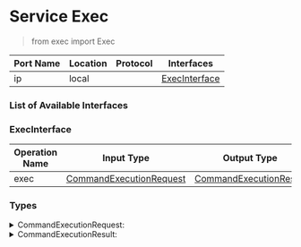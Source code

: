 # Service Exec

> from exec import Exec

| Port Name | Location | Protocol | Interfaces |
| --- | --- | --- | --- |
| ip | local | | <a href='#ExecInterface'>ExecInterface</a> |

### List of Available Interfaces

### ExecInterface

| Operation Name | Input Type | Output Type | Faults | Description |
| --- | --- | --- | --- | --- |
| exec | <a href="#CommandExecutionRequest">CommandExecutionRequest</a> | <a href='#CommandExecutionResult'>CommandExecutionResult</a> | - |  |


### Types

<details>
<summary><span id="CommandExecutionRequest">CommandExecutionRequest: 
</span>
</summary>

##### Type Declaration
<pre>
string &#123;
&nbsp;&nbsp;args[0,1]: string // 
&nbsp;&nbsp;workingDirectory[0,1]: string // 
&nbsp;&nbsp;stdOutConsoleEnable[0,1]: bool // 
&nbsp;&nbsp;waitFor[0,1]: int // 
&#125;
</pre>
</details>
<details>
<summary><span id="CommandExecutionResult">CommandExecutionResult: 
</span>
</summary>

##### Type Declaration
<pre>
any &#123;
&nbsp;&nbsp;exitCode[0,1]: int // 
&nbsp;&nbsp;stderr[0,1]: string // 
&#125;
</pre>
</details>
